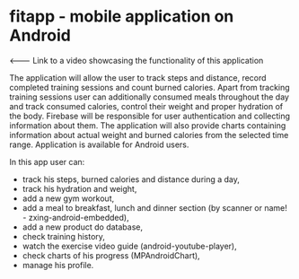 # fitapp - mobile application on Android
 <--- Link to a video showcasing the functionality of this application

The application will allow the user to track steps and distance, record completed training sessions and count burned calories. 
Apart from tracking training sessions user can additionally consumed meals throughout the day and track consumed calories, 
control their weight and proper hydration of the body. Firebase will be responsible for user authentication and collecting information about them. 
The application will also provide charts containing information about actual weight and burned calories from the selected time range. 
Application is available for Android users.

In this app user can:
  - track his steps, burned calories and distance during a day,
  - track his hydration and weight,
  - add a new gym workout,
  - add a meal to breakfast, lunch and dinner section (by scanner or name! - zxing-android-embedded),
  - add a new product do database,
  - check training history,
  - watch the exercise video guide (android-youtube-player),
  - check charts of his progress (MPAndroidChart),
  - manage his profile.
